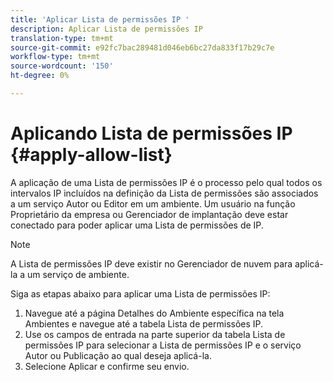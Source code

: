 ```yaml
---
title: 'Aplicar Lista de permissões IP '
description: Aplicar Lista de permissões IP
translation-type: tm+mt
source-git-commit: e92fc7bac289481d046eb6bc27da833f17b29c7e
workflow-type: tm+mt
source-wordcount: '150'
ht-degree: 0%

---
```



# Aplicando Lista de permissões IP {#apply-allow-list}

A aplicação de uma Lista de permissões IP é o processo pelo qual todos os intervalos IP incluídos na definição da Lista de permissões são associados a um serviço Autor ou Editor em um ambiente. Um usuário na função Proprietário da empresa ou Gerenciador de implantação deve estar conectado para poder aplicar uma Lista de permissões de IP.

>[!NOTE]
>A Lista de permissões IP deve existir no Gerenciador de nuvem para aplicá-la a um serviço de ambiente.

Siga as etapas abaixo para aplicar uma Lista de permissões IP:

1. Navegue até a página Detalhes do Ambiente específica na tela Ambientes e navegue até a tabela Lista de permissões IP.
1. Use os campos de entrada na parte superior da tabela Lista de permissões IP para selecionar a Lista de permissões IP e o serviço Autor ou Publicação ao qual deseja aplicá-la.
1. Selecione Aplicar e confirme seu envio.

